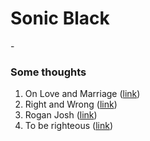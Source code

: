 # Sonic Black
<div id="quote_of_the_day">
	<i id="quote"> </i> - <b id="author"> </b> 
</div>
<script type="text/javascript">
	
 var quotes = 
 [
 	{
		quote: "We rise by lifting others.", 
		author: "Robert Ingersoll",
	}, 
	{
		quote: "The probability that we may fail in the struggle ought not to deter us from the support of a cause we believe to be just.",
		author: "Abraham Lincoln",
	},
];
 var quote = document.getElementById("quote");
 var author = document.getElementById("author");
 randomIndex = Math.ceil((Math.random() * quotes.length-1));
 quote.innerHTML = quotes[randomIndex].quote
 author.innerHTML = quotes[randomIndex].author
</script>

### Some thoughts

1. On Love and Marriage ([link](./love.md))
2. Right and Wrong ([link](./right.md))
3. Rogan Josh ([link](./rogan.md))
4. To be righteous ([link](./righteous.md))
